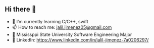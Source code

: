 ## Hi there 👋

- 🌱 I’m currently learning C/C++, swift
- 📫 How to reach me: jalil.jimenez05@gmail.com
- 🐶 Mississppi State University Software Engineering Major
- 🔗 LinkedIn: https://www.linkedin.com/in/jalil-jimenez-7a0206297/
<!--
**JalilJimenez/JalilJimenez** is a ✨ _special_ ✨ repository because its `README.md` (this file) appears on your GitHub profile.

Here are some ideas to get you started:

- 🔭 I’m currently working on ...
- 🌱 I’m currently learning C/C++
- 👯 I’m looking to collaborate on ...
- 🤔 I’m looking for help with ...
- 💬 Ask me about ...
- 📫 How to reach me: jalil.jimenez05@gmail.com
- 😄 Pronouns: ...
- ⚡ Fun fact: ...
-->
